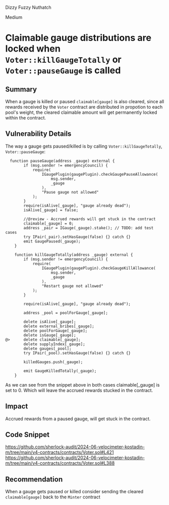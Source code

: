 Dizzy Fuzzy Nuthatch

Medium

# Claimable gauge distributions are locked when `Voter::killGaugeTotally` or `Voter::pauseGauge` is called

## Summary 

When a gauge is killed or paused `claimable[gauge]` is also cleared, since all rewards received by the `Voter` contract are distributed in propotion to each pool's weight, the cleared claimable amount will get permanently locked within the contract.


## Vulnerability Details


The way a gauge gets paused/killed is by calling  `Voter::killGaugeTotally`, `Voter::pauseGauge`:

```solidity
  function pauseGauge(address _gauge) external {
        if (msg.sender != emergencyCouncil) {
            require(
                IGaugePlugin(gaugePlugin).checkGaugePauseAllowance(
                    msg.sender,
                    _gauge
                ),
                "Pause gauge not allowed"
            );
        }
        require(isAlive[_gauge], "gauge already dead");
        isAlive[_gauge] = false;

        //@review - Accrued rewards will get stuck in the contract
        claimable[_gauge] = 0;
        address _pair = IGauge(_gauge).stake(); // TODO: add test cases
        try IPair(_pair).setHasGauge(false) {} catch {}
        emit GaugePaused(_gauge);
    }
```

```solidity
    function killGaugeTotally(address _gauge) external {
        if (msg.sender != emergencyCouncil) {
            require(
                IGaugePlugin(gaugePlugin).checkGaugeKillAllowance(
                    msg.sender,
                    _gauge
                ),
                "Restart gauge not allowed"
            );
        }

        require(isAlive[_gauge], "gauge already dead");

        address _pool = poolForGauge[_gauge];

        delete isAlive[_gauge];
        delete external_bribes[_gauge];
        delete poolForGauge[_gauge];
        delete isGauge[_gauge];
@>      delete claimable[_gauge];
        delete supplyIndex[_gauge];
        delete gauges[_pool];
        try IPair(_pool).setHasGauge(false) {} catch {}

        killedGauges.push(_gauge);

        emit GaugeKilledTotally(_gauge);
    }
```


As we can see from the snippet above in both cases claimable[_gauge] is set to 0. Which will leave the accrued rewards stucked in the contract. 


## Impact
Accrued rewards from a paused gauge, will get stuck in the contract.


## Code Snippet

https://github.com/sherlock-audit/2024-06-velocimeter-kostadin-m/tree/main/v4-contracts/contracts/Voter.sol#L421
https://github.com/sherlock-audit/2024-06-velocimeter-kostadin-m/tree/main/v4-contracts/contracts/Voter.sol#L388

## Recommendation

When a gauge gets paused or killed consider sending the cleared `claimable[gauge]` back to the `Minter` contract